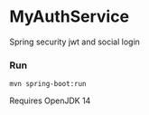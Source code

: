 # MyAuthService

Spring security jwt and social login

### Run

`mvn spring-boot:run`

Requires OpenJDK 14
